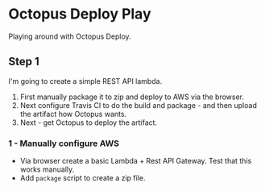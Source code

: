 # Octopus Deploy Play 

Playing around with Octopus Deploy. 

## Step 1 

I'm going to create a simple REST API lambda. 

1. First manually package it to zip and deploy to AWS via the browser. 
2. Next configure Travis CI to do the build and package - and then upload the artifact how Octopus wants. 
3. Next - get  Octopus to deploy the artifact. 



### 1 - Manually configure AWS

- Via browser create a basic Lambda + Rest API Gateway. Test that this works manually. 
- Add `package` script to create a zip file. 




